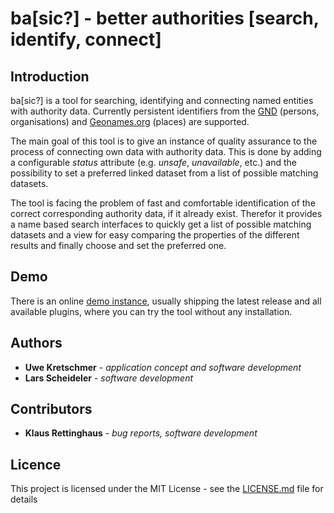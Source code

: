 # ba[sic?] - better authorities [search, identify, connect]

## Introduction

ba[sic?] is a tool for searching, identifying and connecting named entities  with authority data. Currently persistent identifiers from the [GND](https://www.dnb.de/EN/Standardisierung/GND/gnd_node.html) (persons, organisations) and [Geonames.org](https://www.geonames.org/) (places) are supported.

The main goal of this tool is to give an instance of quality assurance to the process of connecting own data with authority data. This is done by adding a configurable *status* attribute (e.g. *unsafe*, *unavailable*, etc.) and the possibility to set a preferred linked dataset from a list of possible matching datasets.

The tool is facing the problem of fast and comfortable identification of the correct corresponding authority data, if it already exist. Therefor it provides a name based search interfaces to quickly get a list of possible matching datasets and a view for easy comparing the properties of the different results and finally choose and set the preferred one.

## Demo

There is an online [demo instance](https://basicdemo.saw-leipzig.de), usually shipping the latest release and all available plugins, where you can try the tool without any installation.

## Authors

* **Uwe Kretschmer** - *application concept and software development*
* **Lars Scheideler** - *software development*

## Contributors

* **Klaus Rettinghaus** - *bug reports, software development*

## Licence

This project is licensed under the MIT License - see the [LICENSE.md](LICENSE.md)
 file for details
